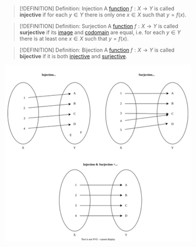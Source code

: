>[!DEFINITION] Definition: Injection
>A [function](Function.md) $f: X \to Y$ is called **injective** if for each $y \in Y$ there is only one $x\in X$ such that $y = f(x)$.

>[!DEFINITION] Definition: Surjection
>A [function](Function.md) $f: X \to Y$ is called **surjective** if its [image](Function.md) and [codomain](Function.md) are equal, i.e. for each $y \in Y$ there is at least one $x \in X$ such that $y = f(x)$.

>[!DEFINITION] Definition: Bijection
>A [function](Function.md) $f: X \to Y$ is called **bijective** if it is both [injective](Injection,%20Surjection,%20Bijection.md) and [surjective](Injection,%20Surjection,%20Bijection.md).

![](Resources/Injection,%20Surjection,%20Bijection.svg)